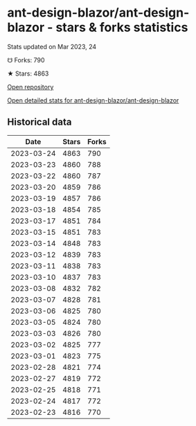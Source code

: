 # ant-design-blazor/ant-design-blazor - stars & forks statistics

Stats updated on Mar 2023, 24

☋ Forks: 790

★ Stars: 4863

[Open repository](https://github.com/ant-design-blazor/ant-design-blazor)

[Open detailed stats for ant-design-blazor/ant-design-blazor](https://reviewgithub.com/rep/ant-design-blazor/ant-design-blazor)

## Historical data
| Date | Stars | Forks |
|------|-------|-------|
| 2023-03-24 | 4863 | 790 | 
| 2023-03-23 | 4860 | 788 | 
| 2023-03-22 | 4860 | 787 | 
| 2023-03-20 | 4859 | 786 | 
| 2023-03-19 | 4857 | 786 | 
| 2023-03-18 | 4854 | 785 | 
| 2023-03-17 | 4851 | 784 | 
| 2023-03-15 | 4851 | 783 | 
| 2023-03-14 | 4848 | 783 | 
| 2023-03-12 | 4839 | 783 | 
| 2023-03-11 | 4838 | 783 | 
| 2023-03-10 | 4837 | 783 | 
| 2023-03-08 | 4832 | 782 | 
| 2023-03-07 | 4828 | 781 | 
| 2023-03-06 | 4825 | 780 | 
| 2023-03-05 | 4824 | 780 | 
| 2023-03-03 | 4826 | 780 | 
| 2023-03-02 | 4825 | 777 | 
| 2023-03-01 | 4823 | 775 | 
| 2023-02-28 | 4821 | 774 | 
| 2023-02-27 | 4819 | 772 | 
| 2023-02-25 | 4818 | 771 | 
| 2023-02-24 | 4817 | 772 | 
| 2023-02-23 | 4816 | 770 | 

